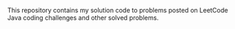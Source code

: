 This repository contains my solution code to problems posted on LeetCode Java coding challenges and other solved problems.
